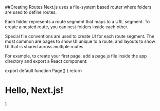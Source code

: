 ##Creating Routes
Next.js uses a file-system based router where folders are used to define routes.

Each folder represents a route segment that maps to a URL segment. To create a nested route, you can nest folders inside each other.

Special file conventions are used to create UI for each route segment. The most common are pages to show UI unique to a route, and layouts to show UI that is shared across multiple routes.

For example, to create your first page, add a page.js file inside the app directory and export a React component:

export default function Page() {
  return <h1>Hello, Next.js!</h1>
}